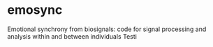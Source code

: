 # emosync
Emotional synchrony from biosignals: code for signal processing and analysis within and between individuals
Testi
